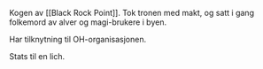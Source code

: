 Kogen av [[Black Rock Point]]. Tok tronen med makt, og satt i gang folkemord av alver og magi-brukere i byen.

Har tilknytning til OH-organisasjonen.

Stats til en lich.